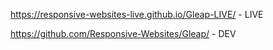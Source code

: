 https://responsive-websites-live.github.io/Gleap-LIVE/ - LIVE

https://github.com/Responsive-Websites/Gleap/ - DEV
